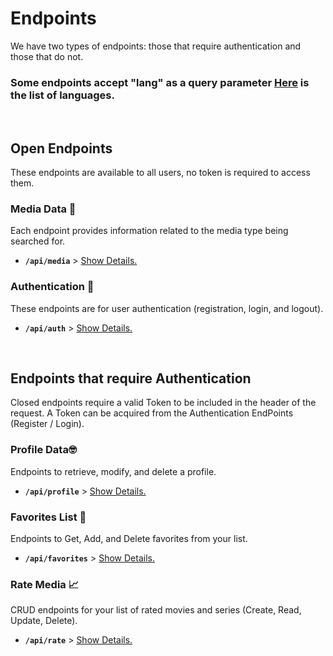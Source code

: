 <h1>Endpoints</h1>
<p>
  We have two types of endpoints: those that require authentication and those that do not. <br />
  <h3>Some endpoints accept "lang" as a query parameter <a href="./language/readme.md">Here</a> is the list of languages. </h3>
</p>

<br />

<h2>Open Endpoints</h2>
These endpoints are available to all users, no token is required to access them.

### Media Data 🎥

Each endpoint provides information related to the media type being searched for.
* **`/api/media`** > [Show Details.](./media/README.md)

### Authentication 🔑

These endpoints are for user authentication (registration, login, and logout).
* **`/api/auth`** > [Show Details.](./auth/README.md)
<br />

## Endpoints that require Authentication

Closed endpoints require a valid Token to be included in the header of the
request. A Token can be acquired from the Authentication EndPoints (Register / Login).

### Profile Data🤓

Endpoints to retrieve, modify, and delete a profile.

* **`/api/profile`** > [Show Details.](./profile/README.md)

### Favorites List 💖

Endpoints to Get, Add, and Delete favorites from your list.
* **`/api/favorites`** > [Show Details.](./favorites/README.md)

### Rate Media 📈

CRUD endpoints for your list of rated movies and series (Create, Read, Update, Delete).
* **`/api/rate`** > [Show Details.](./rate/README.md)
